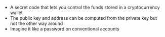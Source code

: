 - A secret code that lets you control the funds stored in a cryptocurrency wallet
- The public key and address can be computed from the private key but not the other way around
- Imagine it like a password on conventional accounts